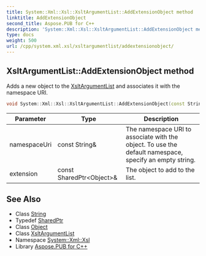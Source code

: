 ```yaml
---
title: System::Xml::Xsl::XsltArgumentList::AddExtensionObject method
linktitle: AddExtensionObject
second_title: Aspose.PUB for C++
description: 'System::Xml::Xsl::XsltArgumentList::AddExtensionObject method. Adds a new object to the XsltArgumentList and associates it with the namespace URI in C++.'
type: docs
weight: 500
url: /cpp/system.xml.xsl/xsltargumentlist/addextensionobject/
---
```

## XsltArgumentList::AddExtensionObject method


Adds a new object to the [XsltArgumentList](../) and associates it with the namespace URI.

```cpp
void System::Xml::Xsl::XsltArgumentList::AddExtensionObject(const String &namespaceUri, const SharedPtr<Object> &extension)
```


| Parameter | Type | Description |
| --- | --- | --- |
| namespaceUri | const String\& | The namespace URI to associate with the object. To use the default namespace, specify an empty string. |
| extension | const SharedPtr\<Object\>\& | The object to add to the list. |

## See Also

* Class [String](../../../system/string/)
* Typedef [SharedPtr](../../../system/sharedptr/)
* Class [Object](../../../system/object/)
* Class [XsltArgumentList](../)
* Namespace [System::Xml::Xsl](../../)
* Library [Aspose.PUB for C++](../../../)
